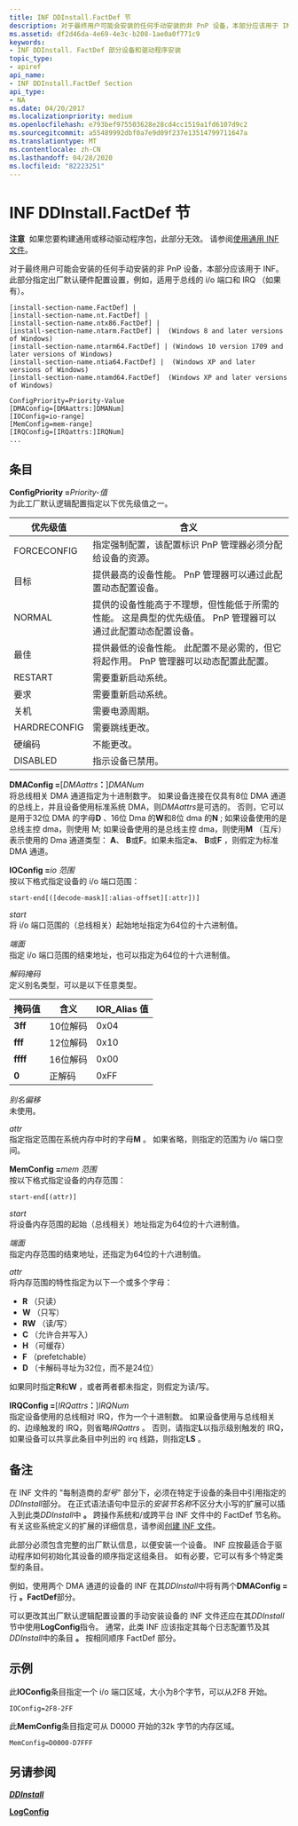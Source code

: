 ```yaml
---
title: INF DDInstall.FactDef 节
description: 对于最终用户可能会安装的任何手动安装的非 PnP 设备，本部分应该用于 INF。
ms.assetid: df2d46da-4e69-4e3c-b208-1ae0a0f771c9
keywords:
- INF DDInstall. FactDef 部分设备和驱动程序安装
topic_type:
- apiref
api_name:
- INF DDInstall.FactDef Section
api_type:
- NA
ms.date: 04/20/2017
ms.localizationpriority: medium
ms.openlocfilehash: e793bef975503628e28cd4cc1519a1fd6107d9c2
ms.sourcegitcommit: a55489992dbf0a7e9d09f237e13514799711647a
ms.translationtype: MT
ms.contentlocale: zh-CN
ms.lasthandoff: 04/28/2020
ms.locfileid: "82223251"
---
```

# <a name="inf-ddinstallfactdef-section"></a>INF DDInstall.FactDef 节


**注意**  如果您要构建通用或移动驱动程序包，此部分无效。 请参阅[使用通用 INF 文件](using-a-universal-inf-file.md)。

 

对于最终用户可能会安装的任何手动安装的非 PnP 设备，本部分应该用于 INF。 此部分指定出厂默认硬件配置设置，例如，适用于总线的 i/o 端口和 IRQ （如果有）。

```inf
[install-section-name.FactDef] |
[install-section-name.nt.FactDef] | 
[install-section-name.ntx86.FactDef] | 
[install-section-name.ntarm.FactDef] |  (Windows 8 and later versions of Windows)
[install-section-name.ntarm64.FactDef] | (Windows 10 version 1709 and later versions of Windows)
[install-section-name.ntia64.FactDef] |  (Windows XP and later versions of Windows)
[install-section-name.ntamd64.FactDef]  (Windows XP and later versions of Windows)
 
ConfigPriority=Priority-Value
[DMAConfig=[DMAattrs:]DMANum]
[IOConfig=io-range]
[MemConfig=mem-range]
[IRQConfig=[IRQattrs:]IRQNum]
... 
```

## <a name="entries"></a>条目


<a href="" id="configpriority-priority-value"></a>**ConfigPriority =**<em>Priority-值</em>  
为此工厂默认逻辑配置指定以下优先级值之一。

| 优先级值 | 含义                                                                                                                                                                                                   |
|----------------|-----------------------------------------------------------------------------------------------------------------------------------------------------------------------------------------------------------|
| FORCECONFIG    | 指定强制配置，该配置标识 PnP 管理器必须分配给设备的资源。                                                                                            |
| 目标        | 提供最高的设备性能。 PnP 管理器可以通过此配置动态配置设备。                                                                                    |
| NORMAL         | 提供的设备性能高于不理想，但性能低于所需的性能。 这是典型的优先级值。 PnP 管理器可以通过此配置动态配置设备。 |
| 最佳     | 提供最低的设备性能。 此配置不是必需的，但它将起作用。 PnP 管理器可以动态配置此配置。                                              |
| RESTART        | 需要重新启动系统。                                                                                                                                                                                |
| 要求         | 需要重新启动系统。                                                                                                                                                                                |
| 关机       | 需要电源周期。                                                                                                                                                                                   |
| HARDRECONFIG   | 需要跳线更改。                                                                                                                                                                                 |
| 硬编码      | 不能更改。                                                                                                                                                                                        |
| DISABLED       | 指示设备已禁用。                                                                                                                                                                    |

 

<a href="" id="dmaconfig--dmaattrs--dmanum"></a>**DMAConfig =**\[<em>DMAattrs</em>**：**\]*DMANum*  
将总线相关 DMA 通道指定为十进制数字。 如果设备连接在仅具有8位 DMA 通道的总线上，并且设备使用标准系统 DMA，则*DMAattrs*是可选的。 否则，它可以是用于32位 DMA 的字母**D** 、16位 Dma 的**W**和8位 dma 的**N** ; 如果设备使用的是总线主控 dma，则使用 M; 如果设备使用的是总线主控 dma，则使用**M** （互斥）表示使用的 Dma 通道类型： **A**、 **B**或**F**。如果未指定**a**、 **B**或**F** ，则假定为标准 DMA 通道。

<a href="" id="ioconfig-io-range"></a>**IOConfig =**<em>io 范围</em>  
按以下格式指定设备的 i/o 端口范围：

```inf
start-end[([decode-mask][:alias-offset][:attr])]
```

<a href="" id="start"></a>*start*  
将 i/o 端口范围的（总线相关）起始地址指定为64位的十六进制值。

<a href="" id="end-"></a>*端面*   
指定 i/o 端口范围的结束地址，也可以指定为64位的十六进制值。

<a href="" id="decode-mask-"></a>*解码掩码*   
定义别名类型，可以是以下任意类型。

| 掩码值 | 含义         | IOR_Alias 值 |
|------------|-----------------|------------------|
| **3ff**    | 10位解码   | 0x04             |
| **fff**    | 12位解码   | 0x10             |
| **ffff**   | 16位解码   | 0x00             |
| **0**      | 正解码 | 0xFF             |

 

<a href="" id="alias-offset"></a>*别名偏移*  
未使用。

<a href="" id="attr"></a>*attr*  
指定指定范围在系统内存中时的字母**M** 。 如果省略，则指定的范围为 i/o 端口空间。

<a href="" id="memconfig-mem-range"></a>**MemConfig =**<em>mem 范围</em>  
按以下格式指定设备的内存范围：

```inf
start-end[(attr)]
```

<a href="" id="start"></a>*start*  
将设备内存范围的起始（总线相关）地址指定为64位的十六进制值。

<a href="" id="end-"></a>*端面*   
指定内存范围的结束地址，还指定为64位的十六进制值。

<a href="" id="attr"></a>*attr*  
将内存范围的特性指定为以下一个或多个字母：

-   **R** （只读）
-   **W** （只写）
-   **RW** （读/写）
-   **C** （允许合并写入）
-   **H** （可缓存）
-   **F** （prefetchable）
-   **D** （卡解码寻址为32位，而不是24位）

如果同时指定**R**和**W** ，或者两者都未指定，则假定为读/写。

<a href="" id="irqconfig--irqattrs--irqnum"></a>**IRQConfig =**\[<em>IRQattrs</em>**：**\]*IRQNum*  
指定设备使用的总线相对 IRQ，作为一个十进制数。 如果设备使用与总线相关的、边缘触发的 IRQ，则省略*IRQattrs* 。 否则，请指定**L**以指示级别触发的 IRQ，如果设备可以共享此条目中列出的 irq 线路，则指定**LS** 。

<a name="remarks"></a>备注
-------

在 INF 文件的 "每制造商的*型号*" 部分下，必须在特定于设备的条目中引用指定的*DDInstall*部分。 在正式语法语句中显示的*安装节名称*不区分大小写的扩展可以插入到此类<em>DDInstall</em>中 **。** 跨操作系统和/或跨平台 INF 文件中的 FactDef 节名称。 有关这些系统定义的扩展的详细信息，请参阅[创建 INF 文件](overview-of-inf-files.md)。

此部分必须包含完整的出厂默认信息，以便安装一个设备。 INF 应按最适合于驱动程序如何初始化其设备的顺序指定这组条目。 如有必要，它可以有多个特定类型的条目。

例如，使用两个 DMA 通道的设备的 INF 在其<em>DDInstall</em>中将有两个**DMAConfig =** 行 **。FactDef**部分。

可以更改其出厂默认逻辑配置设置的手动安装设备的 INF 文件还应在其*DDInstall*节中使用**LogConfig**指令。 通常，此类 INF 应该指定其每个日志配置节及其<em>DDInstall</em>中的条目 **。** 按相同顺序 FactDef 部分。

<a name="examples"></a>示例
--------

此**IOConfig**条目指定一个 i/o 端口区域，大小为8个字节，可以从2F8 开始。

```inf
IOConfig=2F8-2FF
```

此**MemConfig**条目指定可从 D0000 开始的32k 字节的内存区域。

```inf
MemConfig=D0000-D7FFF
```

## <a name="see-also"></a>另请参阅


[***DDInstall***](inf-ddinstall-section.md)

[**LogConfig**](inf-logconfig-directive.md)

 

 






